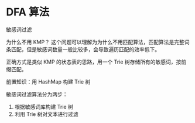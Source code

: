 # DFA 算法

敏感词过滤

为什么不用 KMP？
这个问题可以理解为为什么不用匹配算法，匹配算法是完整词条匹配，但是敏感词数量一般比较多，会导致遍历匹配的效率低下。

正确方式是类似 KMP 的状态表的思路，用一个 Trie 树存储所有的敏感词，按前缀匹配。

前置知识：用 HashMap 构建 Trie 树

敏感词过滤算法分为两步：

1. 根据敏感词库构建 Trie 树
2. 利用 Trie 树对文本进行过滤